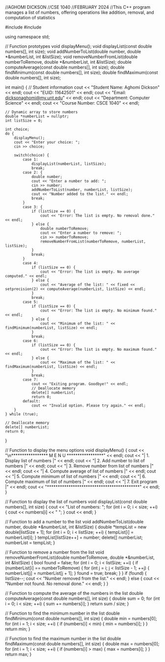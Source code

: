 
//AGHOMI DICKSON 
//CSE 1040
//FEBRUARY 2024
//This C++ program manages a list of numbers, offering operations like addition, removal, and computation of statistics


#include <iostream>
#include <iomanip>

using namespace std;

// Function prototypes
void displayMenu();
void displayList(const double numbers[], int size);
void addNumberToList(double number, double *&numberList, int &listSize);
void removeNumberFromList(double numberToRemove, double *&numberList, int &listSize);
double computeAverage(const double numbers[], int size);
double findMinimum(const double numbers[], int size);
double findMaximum(const double numbers[], int size);

int main() {
    // Student information
    cout << "Student Name: Aghomi Dickson" << endl;
    cout << "EUID: 11642501" << endl;
    cout << "Email: dicksonaghomi@my.unt.edu" << endl;
    cout << "Department: Computer Science" << endl;
    cout << "Course Number: CSCE 1040" << endl;

    // Dynamic array to store numbers
    double *numberList = nullptr;
    int listSize = 0;

    int choice;
    do {
        displayMenu();
        cout << "Enter your choice: ";
        cin >> choice;

        switch(choice) {
            case 1:
                displayList(numberList, listSize);
                break;
            case 2: {
                double number;
                cout << "Enter a number to add: ";
                cin >> number;
                addNumberToList(number, numberList, listSize);
                cout << "Number added to the list." << endl;
                break;
            }
            case 3: {
                if (listSize == 0) {
                    cout << "Error: The list is empty. No removal done." << endl;
                } else {
                    double numberToRemove;
                    cout << "Enter a number to remove: ";
                    cin >> numberToRemove;
                    removeNumberFromList(numberToRemove, numberList, listSize);
                }
                break;
            }
            case 4:
                if (listSize == 0) {
                    cout << "Error: The list is empty. No average computed." << endl;
                } else {
                    cout << "Average of the list: " << fixed << setprecision(2) << computeAverage(numberList, listSize) << endl;
                }
                break;
            case 5:
                if (listSize == 0) {
                    cout << "Error: The list is empty. No minimum found." << endl;
                } else {
                    cout << "Minimum of the list: " << findMinimum(numberList, listSize) << endl;
                }
                break;
            case 6:
                if (listSize == 0) {
                    cout << "Error: The list is empty. No maximum found." << endl;
                } else {
                    cout << "Maximum of the list: " << findMaximum(numberList, listSize) << endl;
                }
                break;
            case 7:
                cout << "Exiting program. Goodbye!" << endl;
                // Deallocate memory
                delete[] numberList;
                return 0;
            default:
                cout << "Invalid option. Please try again." << endl;
        }
    } while (true);

    // Deallocate memory
    delete[] numberList;
    return 0;
}

// Function to display the menu options
void displayMenu() {
    cout << "\n***************** M E N U *****************" << endl;
    cout << "| 1. Display list of numbers              |" << endl;
    cout << "| 2. Add number to list of numbers        |" << endl;
    cout << "| 3. Remove number from list of numbers   |" << endl;
    cout << "| 4. Compute average of list of numbers  |" << endl;
    cout << "| 5. Compute minimum of list of numbers  |" << endl;
    cout << "| 6. Compute maximum of list of numbers  |" << endl;
    cout << "| 7. Exit program                         |" << endl;
    cout << "*******************************************" << endl;
}

// Function to display the list of numbers
void displayList(const double numbers[], int size) {
    cout << "List of numbers: ";
    for (int i = 0; i < size; ++i) {
        cout << numbers[i] << " ";
    }
    cout << endl;
}

// Function to add a number to the list
void addNumberToList(double number, double *&numberList, int &listSize) {
    double *tempList = new double[listSize + 1];
    for (int i = 0; i < listSize; ++i) {
        tempList[i] = numberList[i];
    }
    tempList[listSize++] = number;
    delete[] numberList;
    numberList = tempList;
}

// Function to remove a number from the list
void removeNumberFromList(double numberToRemove, double *&numberList, int &listSize) {
    bool found = false;
    for (int i = 0; i < listSize; ++i) {
        if (numberList[i] == numberToRemove) {
            for (int j = i; j < listSize - 1; ++j) {
                numberList[j] = numberList[j + 1];
            }
            found = true;
            break;
        }
    }
    if (found) {
        listSize--;
        cout << "Number removed from the list." << endl;
    } else {
        cout << "Number not found. No removal done." << endl;
    }
}

// Function to compute the average of the numbers in the list
double computeAverage(const double numbers[], int size) {
    double sum = 0;
    for (int i = 0; i < size; ++i) {
        sum += numbers[i];
    }
    return sum / size;
}

// Function to find the minimum number in the list
double findMinimum(const double numbers[], int size) {
    double min = numbers[0];
    for (int i = 1; i < size; ++i) {
        if (numbers[i] < min) {
            min = numbers[i];
        }
    }
    return min;
}

// Function to find the maximum number in the list
double findMaximum(const double numbers[], int size) {
    double max = numbers[0];
    for (int i = 1; i < size; ++i) {
        if (numbers[i] > max) {
            max = numbers[i];
        }
    }
    return max;
}
